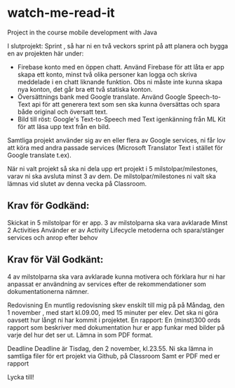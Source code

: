 # watch-me-read-it
Project in the course mobile development with Java

I slutprojekt: Sprint , så har ni en två veckors sprint på att planera och bygga en av projekten här under:
- Firebase konto med en öppen chatt. Använd Firebase för att låta er app skapa ett konto, minst två olika personer kan logga och skriva meddelade i en chatt liknande funktion. Obs ni måste inte kunna skapa nya konton, det går bra ett två statiska konton.
- Översättnings bank med Google translate. Använd Google Speech-to-Text api för att generera text som sen ska kunna översättas och spara både original och översatt text.
- Bild till röst: Google's Text-to-Speech med Text igenkänning från ML Kit för att läsa upp text från en bild.


Samtliga projekt använder sig av en eller flera av Google services,
ni får lov att köra med andra passade services (Microsoft Translator
Text i stället för Google translate t.ex).

När ni valt projekt så ska ni dela upp ert projekt i 5
milstolpar/milestones, varav ni ska avsluta minst 3 av dem. De
milstolpar/milestones ni valt ska lämnas vid slutet av denna vecka på
Classroom.

## Krav för Godkänd:
Skickat in 5 milstolpar för er app.
3 av milstolparna ska vara avklarade
Minst 2 Activities
Använder er av Activity Lifecycle metoderna och spara/stänger services och anrop efter behov

## Krav för Väl Godkänt:
4 av milstolparna ska vara avklarade
kunna motivera och förklara hur ni har anpassat er användning av
services efter de rekommendationer som dokumentationerna nämner.

Redovisning
En muntlig redovisning skev enskilt till mig på på Måndag, den 1 november , med start kl.09.00, med 15 minuter per elev. Det ska ni göra
oavsett hur långt ni har kommit i projektet.
En rapport: En (minst)300 ords rapport som beskriver med dokumentation hur er app funkar med bilder på varje del hur det ser ut.
Lämna in som PDF format.

Deadline
Deadline är Tisdag, den 2 november, kl.23.55.
Ni ska lämna in samtliga filer för ert projekt via Github, på Classroom
Samt er PDF med er rapport


Lycka till!


